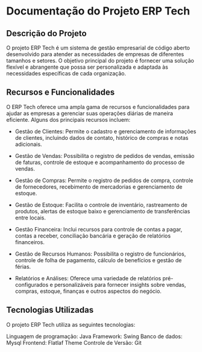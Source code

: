 # Documentação do Projeto ERP Tech


## Descrição do Projeto
O projeto ERP Tech é um sistema de gestão empresarial de código aberto desenvolvido para atender as necessidades de empresas de diferentes tamanhos e setores. O objetivo principal do projeto é fornecer uma solução flexível e abrangente que possa ser personalizada e adaptada às necessidades específicas de cada organização.

## Recursos e Funcionalidades
O ERP Tech oferece uma ampla gama de recursos e funcionalidades para ajudar as empresas a gerenciar suas operações diárias de maneira eficiente. Alguns dos principais recursos incluem:

- Gestão de Clientes: Permite o cadastro e gerenciamento de informações de clientes, incluindo dados de contato, histórico de compras e notas adicionais.

- Gestão de Vendas: Possibilita o registro de pedidos de vendas, emissão de faturas, controle de estoque e acompanhamento do processo de vendas.

- Gestão de Compras: Permite o registro de pedidos de compra, controle de fornecedores, recebimento de mercadorias e gerenciamento de estoque.

- Gestão de Estoque: Facilita o controle de inventário, rastreamento de produtos, alertas de estoque baixo e gerenciamento de transferências entre locais.

- Gestão Financeira: Inclui recursos para controle de contas a pagar, contas a receber, conciliação bancária e geração de relatórios financeiros.

- Gestão de Recursos Humanos: Possibilita o registro de funcionários, controle de folha de pagamento, cálculo de benefícios e gestão de férias.

- Relatórios e Análises: Oferece uma variedade de relatórios pré-configurados e personalizáveis para fornecer insights sobre vendas, compras, estoque, finanças e outros aspectos do negócio.

## Tecnologias Utilizadas
O projeto ERP Tech utiliza as seguintes tecnologias:

Linguagem de programação: Java
Framework: Swing
Banco de dados: Mysql
Frontend: Flatlaf Theme
Controle de Versão: Git
